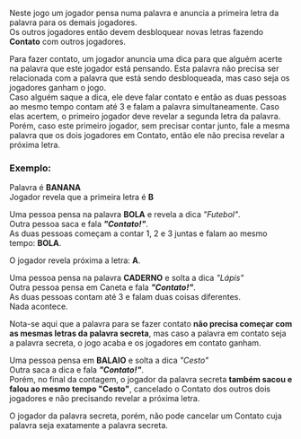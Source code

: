 Neste jogo um jogador pensa numa palavra e anuncia a primeira letra da palavra para os demais jogadores.  
Os outros jogadores então devem desbloquear novas letras fazendo **Contato** com outros jogadores.  
  
Para fazer contato, um jogador anuncia uma dica para que alguém acerte na palavra que este jogador está pensando. Esta palavra não precisa ser relacionada com a palavra que está sendo desbloqueada, mas caso seja os jogadores ganham o jogo.  
Caso alguém saque a dica, ele deve falar contato e então as duas pessoas ao mesmo tempo contam até 3 e falam a palavra simultaneamente. Caso elas acertem, o primeiro jogador deve revelar a segunda letra da palavra.  
Porém, caso este primeiro jogador, sem precisar contar junto, fale a mesma palavra que os dois jogadores em Contato, então ele não precisa revelar a próxima letra.  
  
### Exemplo:  
Palavra é **BANANA**  
Jogador revela que a primeira letra é **B**  
  
Uma pessoa pensa na palavra **BOLA** e revela a dica _"Futebol"_.  
Outra pessoa saca e fala _**"Contato!"**_.  
As duas pessoas começam a contar 1, 2 e 3 juntas e falam ao mesmo tempo: **BOLA**.  
  
O jogador revela próxima a letra: **A**.  
  
Uma pessoa pensa na palavra **CADERNO** e solta a dica _"Lápis"_  
Outra pessoa pensa em Caneta e fala _**"Contato!"**_.  
As duas pessoas contam até 3 e falam duas coisas diferentes.  
Nada acontece.  
  
Nota-se aqui que a palavra para se fazer contato **não precisa começar com as mesmas letras da palavra secreta**, mas caso a palavra em contato seja a palavra secreta, o jogo acaba e os jogadores em contato ganham.  
  
Uma pessoa pensa em **BALAIO** e solta a dica _"Cesto"_  
Outra saca a dica e fala _**"Contato!"**_.  
Porém, no final da contagem, o jogador da palavra secreta **também sacou e falou ao mesmo tempo "Cesto"**, cancelado o Contato dos outros dois jogadores e não precisando revelar a próxima letra.  
  
O jogador da palavra secreta, porém, não pode cancelar um Contato cuja palavra seja exatamente a palavra secreta.  
